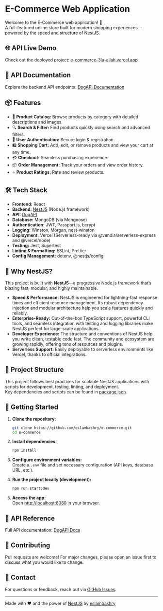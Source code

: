 # E-Commerce Web Application

Welcome to the E-Commerce web application! 🚀  
A full-featured online store built for modern shopping experiences—powered by the speed and structure of NestJS.

## 🌐 API Live Demo

Check out the deployed project: [e-commerce-3la-allah.vercel.app](https://e-commerce-3la-allah.vercel.app/)

## 📝 API Documentation

Explore the backend API endpoints: [DogAPI Documentation](https://jmu8wtf3rh.apidog.io)

## 📦 Features

- 🛒 **Product Catalog:** Browse products by category with detailed descriptions and images.
- 🔍 **Search & Filter:** Find products quickly using search and advanced filters.
- 👤 **User Authentication:** Secure login & registration.
- 🛍️ **Shopping Cart:** Add, edit, or remove products and view your cart at any time.
- 💳 **Checkout:** Seamless purchasing experience.
- 📦 **Order Management:** Track your orders and view order history.
- ⭐ **Product Ratings:** Rate and review products.

## 🛠️ Tech Stack

- **Frontend:** React
- **Backend:** [NestJS](https://nestjs.com/) (Node.js framework)
- **API:** [DogAPI](https://jmu8wtf3rh.apidog.io)
- **Database:** MongoDB (via Mongoose)
- **Authentication:** JWT, Passport.js, bcrypt
- **Logging:** Winston, Morgan, nest-winston
- **Deployment:** Vercel (Serverless-ready via @vendia/serverless-express and @vercel/node)
- **Testing:** Jest, Supertest
- **Linting & Formatting:** ESLint, Prettier
- **Config Management:** dotenv, @nestjs/config

## 🚀 Why NestJS?

This project is built with **NestJS**—a progressive Node.js framework that’s blazing fast, modular, and highly maintainable.

- **Speed & Performance:** NestJS is engineered for lightning-fast response times and efficient resource management. Its robust dependency injection and modular architecture help you scale features quickly and reliably.
- **Enterprise-Ready:** Out-of-the-box TypeScript support, powerful CLI tools, and seamless integration with testing and logging libraries make NestJS perfect for large-scale applications.
- **Developer Experience:** The structure and conventions of NestJS help you write clean, testable code fast. The community and ecosystem are growing rapidly, offering tons of resources and plugins.
- **Serverless Support:** Easily deployable to serverless environments like Vercel, thanks to official integrations.

## 📁 Project Structure

This project follows best practices for scalable NestJS applications with scripts for development, testing, linting, and deployment.  
Key dependencies and scripts can be found in [package.json](./package.json).

## 🚀 Getting Started

1. **Clone the repository:**
   ```bash
   git clone https://github.com/eslambashry/e-commerce.git
   cd e-commerce
   ```

2. **Install dependencies:**
   ```bash
   npm install
   ```

3. **Configure environment variables:**  
   Create a `.env` file and set necessary configuration (API keys, database URL, etc.).

4. **Run the project locally (development):**
   ```bash
   npm run start:dev
   ```

5. **Access the app:**  
   Open [http://localhost:8080](http://localhost:8080) in your browser.

## 📄 API Reference

Full API documentation: [DogAPI Docs](https://jmu8wtf3rh.apidog.io)

## 🤝 Contributing

Pull requests are welcome! For major changes, please open an issue first to discuss what you would like to change.

## 📧 Contact

For questions or feedback, reach out via [GitHub Issues](https://github.com/eslambashry/e-commerce/issues).

---

Made with ❤️ and the power of [NestJS](https://nestjs.com/) by [eslambashry](https://github.com/eslambashry)




<!-- بالتأكيد! بناءً على المشروع الذي قمنا ببنائه معاً (`Expanders360`)، سأقوم بتحديث ملف `README.md` بالكامل ليعكس بدقة أهداف المشروع، التقنيات المستخدمة، والهيكلية التي اتبعناها.

لقد قمت بتغيير اسم المشروع من "E-Commerce" إلى "Expanders360 API" ليتناسب مع السياق، وأضفت تفاصيل حول قواعد البيانات المزدوجة (MySQL و MongoDB)، ومنطق التوفيق، والتحليلات، وغيرها من المتطلبات الأساسية.

---

### نسخة محدثة ومحسّنة من ملف `README.md`

```markdown
# Expanders360 - Global Expansion Management API

مرحباً بك في الواجهة البرمجية (API) لمشروع **Expanders360**! 🚀  
هذا المشروع هو نظام خلفي (Backend) قوي ومصمم لمساعدة الشركات على إدارة مشاريع التوسع في بلدان جديدة، حيث يربط بين البيانات المنظمة (العملاء، المشاريع، الموردين) والبيانات غير المنظمة (مستندات الأبحاث والتقارير).

## 🌐 API Live Demo

جرّب النسخة المنشورة من المشروع هنا: [رابط النشر الخاص بك على Vercel أو Railway]

## 📝 API Documentation

استكشف جميع نقاط النهاية (Endpoints) الخاصة بالواجهة البرمجية من خلال التوثيق التفاعلي: [رابط التوثيق الخاص بك على ApiDog أو Postman]

## 📦 الميزات الرئيسية (Features)

-   🔐 **مصادقة وأدوار (Auth & Roles):** نظام تسجيل دخول آمن باستخدام JWT مع تحديد صلاحيات للمستخدمين (عميل `client`، مدير `admin`).
-   🗃️ **إدارة بيانات مزدوجة:**
    -   **MySQL (TypeORM):** لإدارة البيانات المنظمة مثل العملاء، المشاريع، والموردين.
    -   **MongoDB (Mongoose):** لتخزين وإدارة المستندات غير المنظمة مثل تقارير السوق والعقود.
-   🤝 **محرك توفيق ذكي (Project-Vendor Matching):** نقطة نهاية (Endpoint) تقوم بتحليل المشاريع وإيجاد أفضل الموردين بناءً على قواعد محددة (البلد، الخدمات، التقييم).
-   📄 **إدارة المستندات:** رفع والبحث في مستندات الأبحاث المرتبطة بكل مشروع.
-   📊 **تحليلات متقدمة:** نقطة نهاية تجمع بيانات من MySQL و MongoDB معاً لعرض رؤى شاملة (مثل أفضل الموردين في كل بلد مع عدد مستندات الأبحاث المرتبطة بهم).
-   ⏰ **مهام مجدولة (Scheduled Jobs):** نظام يعمل تلقائياً لتحديث التوافقات للمشاريع النشطة بشكل دوري.
-   📧 **نظام إشعارات:** إرسال تنبيهات عبر البريد الإلكتروني عند إنشاء توافقات جديدة.

## 🛠️ التقنيات المستخدمة (Tech Stack)

-   **الإطار (Framework):** [NestJS](https://nestjs.com/) (إطار عمل Node.js)
-   **اللغة:** TypeScript
-   **قواعد البيانات:**
    -   **MySQL** (للبيانات العلائقية) مع **TypeORM**.
    -   **MongoDB** (للبيانات غير المنظمة) مع **Mongoose**.
-   **المصادقة:** JWT (JSON Web Tokens), Passport.js, bcrypt.
-   **التحقق من البيانات (Validation):** `class-validator`, `class-transformer`.
-   **المهام المجدولة:** `nestjs/schedule`.
-   **إدارة الإعدادات:** `nestjs/config`, `dotenv`.
-   **النشر (Deployment):** Vercel / Railway (جاهز للبيئات السحابية).
-   **التغليف (Containerization):** Docker, docker-compose.

## 🚀 لماذا NestJS؟

تم بناء هذا المشروع باستخدام **NestJS** لأنه يوفر بنية قوية وقابلة للتوسع، مما يجعله مثالياً للتطبيقات المعقدة.

-   **بنية معيارية (Modularity):** يسمح بتقسيم التطبيق إلى وحدات منفصلة (مثل Projects, Vendors, Auth)، مما يسهل الصيانة والتطوير.
-   **حقن التبعيات (Dependency Injection):** نظام مدمج وقوي يبسط إدارة الخدمات والـ Repositories.
-   **دعم TypeScript:** يوفر أماناً للكود ويقلل من الأخطاء في وقت التشغيل.
-   **بيئة متكاملة:** يوفر أدوات وحزم رسمية لكل شيء تقريباً (مثل TypeORM, Mongoose, Config, Scheduling)، مما يضمن التوافق والاستقرار.

## 📁 هيكل المشروع

يتبع هذا المشروع أفضل الممارسات في تنظيم تطبيقات NestJS، مع تقسيم واضح للمسؤوليات بين الـ Modules, Controllers, Services, و Entities.

## 🚀 البدء محلياً (Getting Started)

1.  **استنسخ المستودع:**
    ```bash
    git clone https://github.com/eslambashry/e-commerce.git
    cd e-commerce
    ```

2.  **ثبّت الاعتماديات:**
    ```bash
    npm install
    ```

3.  **إعداد متغيرات البيئة:**
    -   **للتطوير المحلي (مع Docker):**
        -   انسخ `env.example` إلى ملف جديد باسم `.env`.
        -   شغّل قواعد البيانات باستخدام Docker: `docker-compose up -d`.
    -   **للتطوير مع قاعدة بيانات سحابية:**
        -   أنشئ ملف `.env`.
        -   أضف متغيرات الاتصال بقواعد البيانات (MySQL و MongoDB) من مزود الخدمة السحابية (مثل Railway).

4.  **شغّل المشروع في وضع التطوير:**
    ```bash
    npm run start:dev
    ```

5.  **الوصول للتطبيق:**
    افتح [http://localhost:8080](http://localhost:8080) (أو المنفذ الذي حددته) في متصفحك أو استخدم Postman.

## 🤝 المساهمة

نرحب بالمساهمات! للمساهمات الكبيرة، يرجى فتح "Issue" أولاً لمناقشة التغييرات المقترحة.

## 📧 تواصل

للأسئلة أو الملاحظات، يمكنك التواصل عبر [GitHub Issues](https://github.com/eslambashry/e-commerce/issues).

---

صُنع بـ ❤️ وقوة [NestJS](https://nestjs.com/) بواسطة [eslambashry](https://github.com/eslambashry).
``` -->